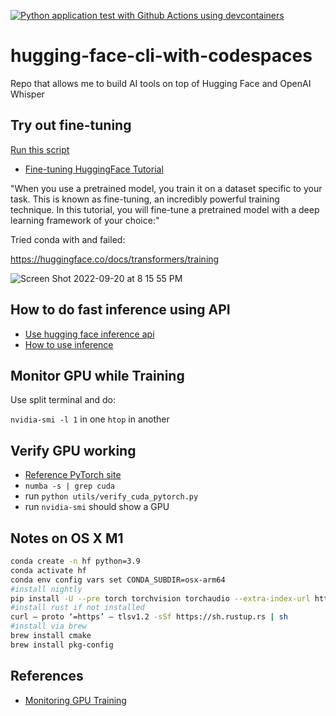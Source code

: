 [![Python application test with Github Actions using devcontainers](https://github.com/nogibjj/hugging-face-cli-with-codespaces/actions/workflows/main.yml/badge.svg)](https://github.com/nogibjj/hugging-face-cli-with-codespaces/actions/workflows/main.yml)


# hugging-face-cli-with-codespaces
Repo that allows me to build AI tools on top of Hugging Face and OpenAI Whisper

## Try out fine-tuning

[Run this script](https://github.com/nogibjj/hugging-face-cli-with-codespaces/blob/main/fineTuningExample/ftHelloWorld.py)  

* [Fine-tuning HuggingFace Tutorial](https://huggingface.co/docs/transformers/training)

"When you use a pretrained model, you train it on a dataset specific to your task. This is known as fine-tuning, an incredibly powerful training technique. In this tutorial, you will fine-tune a pretrained model with a deep learning framework of your choice:"

Tried conda with and failed:

https://huggingface.co/docs/transformers/training

![Screen Shot 2022-09-20 at 8 15 55 PM](https://user-images.githubusercontent.com/58792/191387633-085a3ebb-b70d-47ee-b79a-7599604f64a5.png)

## How to do fast inference using API

* [Use hugging face inference api](https://gradio.app/using_hugging_face_integrations/#using-hugging-face-inference-api)
* [How to use inference](https://huggingface.co/docs/huggingface_hub/how-to-inference)

## Monitor GPU while Training

Use split terminal and do:

`nvidia-smi -l 1` in one
`htop` in another

## Verify GPU working

* [Reference PyTorch site](https://pytorch.org/get-started/locally/)
* `numba -s | grep cuda`
* run `python utils/verify_cuda_pytorch.py`
* run `nvidia-smi` should show a GPU

## Notes on OS X M1

```bash
conda create -n hf python=3.9
conda activate hf
conda env config vars set CONDA_SUBDIR=osx-arm64
#install nightly
pip install -U --pre torch torchvision torchaudio --extra-index-url https://download.pytorch.org/whl/nightly/cpu
#install rust if not installed
curl — proto ‘=https’ — tlsv1.2 -sSf https://sh.rustup.rs | sh
#install via brew
brew install cmake
brew install pkg-config
```


## References

* [Monitoring GPU Training](https://unix.stackexchange.com/questions/38560/gpu-usage-monitoring-cuda)

